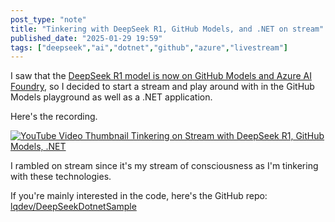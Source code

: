```yaml
---
post_type: "note" 
title: "Tinkering with DeepSeek R1, GitHub Models, and .NET on stream"
published_date: "2025-01-29 19:59"
tags: ["deepseek","ai","dotnet","github","azure","livestream"]
---
```


I saw that the [DeepSeek R1 model is now on GitHub Models and Azure AI Foundry](https://azure.microsoft.com/en-us/blog/deepseek-r1-is-now-available-on-azure-ai-foundry-and-github/), so I decided to start a stream and play around with in the GitHub Models playground as well as a .NET application. 

Here's the recording.

[![YouTube Video Thumbnail Tinkering on Stream with DeepSeek R1, GitHub Models,  .NET](http://img.youtube.com/vi/8Z6iFALi8kM/0.jpg)](https://www.youtube.com/watch?v=8Z6iFALi8kM "YouTube Video Thumbnail Tinkering on Stream with DeepSeek R1, GitHub Models, and .NET")

I rambled on stream since it's my stream of consciousness as I'm tinkering with these technologies. 

If you're mainly interested in the code, here's the GitHub repo: [lqdev/DeepSeekDotnetSample](https://github.com/lqdev/DeepSeekDotnetSample)